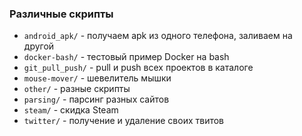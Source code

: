 ### Различные скрипты

* `android_apk/` - получаем apk из одного телефона, заливаем на другой
* `docker-bash/` - тестовый пример Docker на bash
* `git_pull_push/` - pull и push всех проектов в каталоге
* `mouse-mover/` - шевелитель мышки
* `other/` - разные скрипты
* `parsing/` - парсинг разных сайтов
* `steam/` - скидка Steam
* `twitter/` - получение и удаление своих твитов

